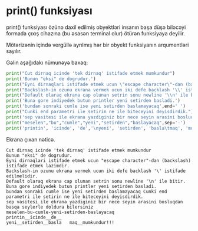 # print() funksiyası

print() funksiyası özünə daxil edilmiş obyektləri insanın başa düşə biləcəyi formada çıxış cihazına (bu əsasən terminal olur) ötürən funksiyaya deyilir.

Mötərizənin içində vergüllə ayrılmış hər bir obyekt funksiyanın arqumentləri sayılır.

Gəlin aşağıdakı nümunəyə baxaq:

```python
print("Cut dirnaq icinde 'tek dirnaq' istifade etmek mumkundur")
print('Bunun "eksi" de dogrudur.')
print("Eyni dirnaqlari istifade etmek ucun \"escape character\"-dan (backslash) istifade etmek lazimdir.")
print("Backslash-in ozunu ekrana vermek ucun iki defe backlash '\\' istifade edilmelidir.")
print("Default olaraq ekrana cap olunan setrin sonu newline '\\n' ile bitir.")
print('Buna gore indiyedek butun printler yeni setirden basladi.')
print('bundan sonraki cumle ise yeni setirden baslamayacaq',end=' ')
print("Cunki end parametri ile setirin ne ile biteceyini deyisdirdik.")
print('sep vasitesi ile ekrana yazdiginiz bir nece seyin arasini bosluqdan basqa seylerle doldura bilersiniz')
print("meselen","bu","cumle","yeni","setirden","baslayacaq",sep='-')
print('printin', 'icinde', 'de','\nyeni', 'setirden', 'basla\tmaq', 'mumkundur',sep='__',end='!!!')
```

Ekrana çıxan nəticə.

```
Cut dirnaq icinde 'tek dirnaq' istifade etmek mumkundur
Bunun "eksi" de dogrudur.
Eyni dirnaqlari istifade etmek ucun "escape character"-dan (backslash) istifade etmek lazimdir.
Backslash-in ozunu ekrana vermek ucun iki defe backlash '\' istifade edilmelidir.
Default olaraq ekrana cap olunan setrin sonu newline '\n' ile bitir.
Buna gore indiyedek butun printler yeni setirden basladi.
bundan sonraki cumle ise yeni setirden baslamayacaq Cunki end parametri ile setirin ne ile biteceyini deyisdirdik.
sep vasitesi ile ekrana yazdiginiz bir nece seyin arasini bosluqdan basqa seylerle doldura bilersiniz
meselen-bu-cumle-yeni-setirden-baslayacaq
printin__icinde__de__
yeni__setirden__basla   maq__mumkundur!!!
```
